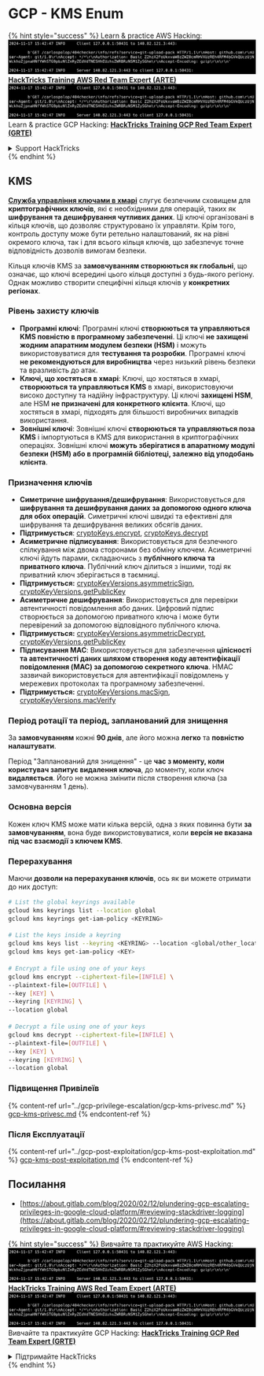 # GCP - KMS Enum

{% hint style="success" %}
Learn & practice AWS Hacking:<img src="../../../.gitbook/assets/image (1).png" alt="" data-size="line">[**HackTricks Training AWS Red Team Expert (ARTE)**](https://training.hacktricks.xyz/courses/arte)<img src="../../../.gitbook/assets/image (1).png" alt="" data-size="line">\
Learn & practice GCP Hacking: <img src="../../../.gitbook/assets/image (2).png" alt="" data-size="line">[**HackTricks Training GCP Red Team Expert (GRTE)**<img src="../../../.gitbook/assets/image (2).png" alt="" data-size="line">](https://training.hacktricks.xyz/courses/grte)

<details>

<summary>Support HackTricks</summary>

* Check the [**subscription plans**](https://github.com/sponsors/carlospolop)!
* **Join the** 💬 [**Discord group**](https://discord.gg/hRep4RUj7f) or the [**telegram group**](https://t.me/peass) or **follow** us on **Twitter** 🐦 [**@hacktricks\_live**](https://twitter.com/hacktricks\_live)**.**
* **Share hacking tricks by submitting PRs to the** [**HackTricks**](https://github.com/carlospolop/hacktricks) and [**HackTricks Cloud**](https://github.com/carlospolop/hacktricks-cloud) github repos.

</details>
{% endhint %}

## KMS

[**Служба управління ключами в хмарі**](https://cloud.google.com/kms/docs/) слугує безпечним сховищем для **криптографічних ключів**, які є необхідними для операцій, таких як **шифрування та дешифрування чутливих даних**. Ці ключі організовані в кільця ключів, що дозволяє структуровано їх управляти. Крім того, контроль доступу може бути ретельно налаштований, як на рівні окремого ключа, так і для всього кільця ключів, що забезпечує точне відповідність дозволів вимогам безпеки.

Кільця ключів KMS за **замовчуванням створюються як глобальні**, що означає, що ключі всередині цього кільця доступні з будь-якого регіону. Однак можливо створити специфічні кільця ключів у **конкретних регіонах**.

### Рівень захисту ключів

* **Програмні ключі**: Програмні ключі **створюються та управляються KMS повністю в програмному забезпеченні**. Ці ключі **не захищені жодним апаратним модулем безпеки (HSM)** і можуть використовуватися для **тестування та розробки**. Програмні ключі **не рекомендуються для виробництва** через низький рівень безпеки та вразливість до атак.
* **Ключі, що хостяться в хмарі**: Ключі, що хостяться в хмарі, **створюються та управляються KMS** в хмарі, використовуючи високо доступну та надійну інфраструктуру. Ці ключі **захищені HSM**, але HSM **не призначені для конкретного клієнта**. Ключі, що хостяться в хмарі, підходять для більшості виробничих випадків використання.
* **Зовнішні ключі**: Зовнішні ключі **створюються та управляються поза KMS** і імпортуються в KMS для використання в криптографічних операціях. Зовнішні ключі **можуть зберігатися в апаратному модулі безпеки (HSM) або в програмній бібліотеці, залежно від уподобань клієнта**.

### Призначення ключів

* **Симетричне шифрування/дешифрування**: Використовується для **шифрування та дешифрування даних за допомогою одного ключа для обох операцій**. Симетричні ключі швидкі та ефективні для шифрування та дешифрування великих обсягів даних.
* **Підтримується**: [cryptoKeys.encrypt](https://cloud.google.com/kms/docs/reference/rest/v1/projects.locations.keyRings.cryptoKeys/encrypt), [cryptoKeys.decrypt](https://cloud.google.com/kms/docs/reference/rest/v1/projects.locations.keyRings.cryptoKeys/decrypt)
* **Асиметричне підписування**: Використовується для безпечного спілкування між двома сторонами без обміну ключем. Асиметричні ключі йдуть парами, складаючись з **публічного ключа та приватного ключа**. Публічний ключ ділиться з іншими, тоді як приватний ключ зберігається в таємниці.
* **Підтримується:** [cryptoKeyVersions.asymmetricSign](https://cloud.google.com/kms/docs/reference/rest/v1/projects.locations.keyRings.cryptoKeys.cryptoKeyVersions/asymmetricSign), [cryptoKeyVersions.getPublicKey](https://cloud.google.com/kms/docs/reference/rest/v1/projects.locations.keyRings.cryptoKeys.cryptoKeyVersions/getPublicKey)
* **Асиметричне дешифрування**: Використовується для перевірки автентичності повідомлення або даних. Цифровий підпис створюється за допомогою приватного ключа і може бути перевірений за допомогою відповідного публічного ключа.
* **Підтримується:** [cryptoKeyVersions.asymmetricDecrypt](https://cloud.google.com/kms/docs/reference/rest/v1/projects.locations.keyRings.cryptoKeys.cryptoKeyVersions/asymmetricDecrypt), [cryptoKeyVersions.getPublicKey](https://cloud.google.com/kms/docs/reference/rest/v1/projects.locations.keyRings.cryptoKeys.cryptoKeyVersions/getPublicKey)
* **Підписування MAC**: Використовується для забезпечення **цілісності та автентичності даних шляхом створення коду автентифікації повідомлення (MAC) за допомогою секретного ключа**. HMAC зазвичай використовується для автентифікації повідомлень у мережевих протоколах та програмному забезпеченні.
* **Підтримується:** [cryptoKeyVersions.macSign](https://cloud.google.com/kms/docs/reference/rest/v1/projects.locations.keyRings.cryptoKeys.cryptoKeyVersions/macSign), [cryptoKeyVersions.macVerify](https://cloud.google.com/kms/docs/reference/rest/v1/projects.locations.keyRings.cryptoKeys.cryptoKeyVersions/macVerify)

### Період ротації та період, запланований для знищення

За **замовчуванням** кожні **90 днів**, але його можна **легко** та **повністю налаштувати**.

Період "Запланований для знищення" - це **час з моменту, коли користувач запитує видалення ключа**, до моменту, коли ключ **видаляється**. Його не можна змінити після створення ключа (за замовчуванням 1 день).

### Основна версія

Кожен ключ KMS може мати кілька версій, одна з яких повинна бути **за замовчуванням**, вона буде використовуватися, коли **версія не вказана під час взаємодії з ключем KMS**.

### Перерахування

Маючи **дозволи на перерахування ключів**, ось як ви можете отримати до них доступ:
```bash
# List the global keyrings available
gcloud kms keyrings list --location global
gcloud kms keyrings get-iam-policy <KEYRING>

# List the keys inside a keyring
gcloud kms keys list --keyring <KEYRING> --location <global/other_locations>
gcloud kms keys get-iam-policy <KEY>

# Encrypt a file using one of your keys
gcloud kms encrypt --ciphertext-file=[INFILE] \
--plaintext-file=[OUTFILE] \
--key [KEY] \
--keyring [KEYRING] \
--location global

# Decrypt a file using one of your keys
gcloud kms decrypt --ciphertext-file=[INFILE] \
--plaintext-file=[OUTFILE] \
--key [KEY] \
--keyring [KEYRING] \
--location global
```
### Підвищення Привілеїв

{% content-ref url="../gcp-privilege-escalation/gcp-kms-privesc.md" %}
[gcp-kms-privesc.md](../gcp-privilege-escalation/gcp-kms-privesc.md)
{% endcontent-ref %}

### Після Експлуатації

{% content-ref url="../gcp-post-exploitation/gcp-kms-post-exploitation.md" %}
[gcp-kms-post-exploitation.md](../gcp-post-exploitation/gcp-kms-post-exploitation.md)
{% endcontent-ref %}

## Посилання

* [https://about.gitlab.com/blog/2020/02/12/plundering-gcp-escalating-privileges-in-google-cloud-platform/#reviewing-stackdriver-logging](https://about.gitlab.com/blog/2020/02/12/plundering-gcp-escalating-privileges-in-google-cloud-platform/#reviewing-stackdriver-logging)

{% hint style="success" %}
Вивчайте та практикуйте AWS Hacking:<img src="../../../.gitbook/assets/image (1).png" alt="" data-size="line">[**HackTricks Training AWS Red Team Expert (ARTE)**](https://training.hacktricks.xyz/courses/arte)<img src="../../../.gitbook/assets/image (1).png" alt="" data-size="line">\
Вивчайте та практикуйте GCP Hacking: <img src="../../../.gitbook/assets/image (2).png" alt="" data-size="line">[**HackTricks Training GCP Red Team Expert (GRTE)**<img src="../../../.gitbook/assets/image (2).png" alt="" data-size="line">](https://training.hacktricks.xyz/courses/grte)

<details>

<summary>Підтримайте HackTricks</summary>

* Перевірте [**плани підписки**](https://github.com/sponsors/carlospolop)!
* **Приєднуйтесь до** 💬 [**групи Discord**](https://discord.gg/hRep4RUj7f) або [**групи Telegram**](https://t.me/peass) або **слідкуйте** за нами в **Twitter** 🐦 [**@hacktricks\_live**](https://twitter.com/hacktricks\_live)**.**
* **Діліться хакерськими трюками, надсилаючи PR до** [**HackTricks**](https://github.com/carlospolop/hacktricks) та [**HackTricks Cloud**](https://github.com/carlospolop/hacktricks-cloud) репозиторіїв на github.

</details>
{% endhint %}
